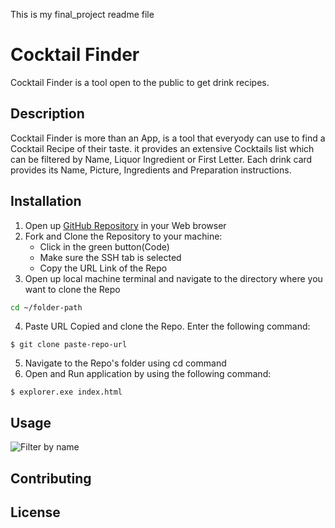 This is my final_project readme file

# Cocktail Finder

Cocktail Finder is a tool open to the public to get drink recipes.

## Description

Cocktail Finder is more than an App, is a tool that everyody can use to find a Cocktail Recipe of their taste.
it provides an extensive Cocktails list which can be filtered by Name, Liquor Ingredient or First Letter.
Each drink card provides its Name, Picture, Ingredients and Preparation instructions.

## Installation

1. Open up [GitHub Repository](https://github.com/Jsebas0721/phase-1-final-project-cocktail-finder) in your Web browser
2. Fork and Clone the Repository to your machine:
   - Click in the green button(Code)
   - Make sure the SSH tab is selected 
   - Copy the URL Link of the Repo 
3. Open up local machine terminal and navigate to the directory where you want to clone the Repo
```bash
cd ~/folder-path
```
4. Paste URL Copied and clone the Repo. Enter the following command: 
```
$ git clone paste-repo-url
```
5. Navigate to the Repo's folder using cd command
6. Open and Run application by using the following command:
```
$ explorer.exe index.html
```

## Usage

![Filter by name](/108071188/196058749-7972d996-cf25-4945-92da-0e1a2237ecda.PNG) 


## Contributing


## License
